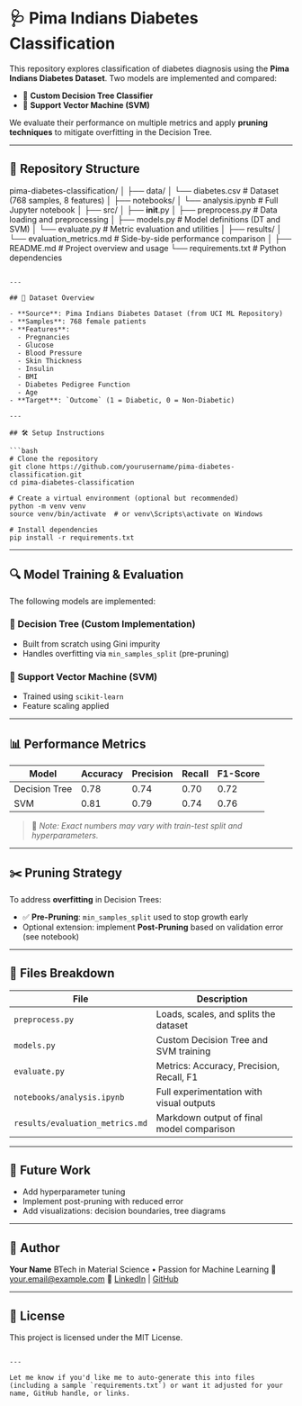 
# 🩺 Pima Indians Diabetes Classification

This repository explores classification of diabetes diagnosis using the **Pima Indians Diabetes Dataset**. Two models are implemented and compared:

- 🌳 **Custom Decision Tree Classifier**
- 💠 **Support Vector Machine (SVM)**

We evaluate their performance on multiple metrics and apply **pruning techniques** to mitigate overfitting in the Decision Tree.

---

## 📂 Repository Structure



pima-diabetes-classification/
│
├── data/
│   └── diabetes.csv                 # Dataset (768 samples, 8 features)
│
├── notebooks/
│   └── analysis.ipynb              # Full Jupyter notebook
│
├── src/
│   ├── **init**.py
│   ├── preprocess.py               # Data loading and preprocessing
│   ├── models.py                   # Model definitions (DT and SVM)
│   └── evaluate.py                 # Metric evaluation and utilities
│
├── results/
│   └── evaluation\_metrics.md       # Side-by-side performance comparison
│
├── README.md                       # Project overview and usage
└── requirements.txt                # Python dependencies

````

---

## 🧬 Dataset Overview

- **Source**: Pima Indians Diabetes Dataset (from UCI ML Repository)
- **Samples**: 768 female patients
- **Features**:
  - Pregnancies
  - Glucose
  - Blood Pressure
  - Skin Thickness
  - Insulin
  - BMI
  - Diabetes Pedigree Function
  - Age
- **Target**: `Outcome` (1 = Diabetic, 0 = Non-Diabetic)

---

## 🛠️ Setup Instructions

```bash
# Clone the repository
git clone https://github.com/yourusername/pima-diabetes-classification.git
cd pima-diabetes-classification

# Create a virtual environment (optional but recommended)
python -m venv venv
source venv/bin/activate  # or venv\Scripts\activate on Windows

# Install dependencies
pip install -r requirements.txt
````

---

## 🔍 Model Training & Evaluation

The following models are implemented:

### 🌳 Decision Tree (Custom Implementation)

* Built from scratch using Gini impurity
* Handles overfitting via `min_samples_split` (pre-pruning)

### 💠 Support Vector Machine (SVM)

* Trained using `scikit-learn`
* Feature scaling applied

---

## 📊 Performance Metrics

| Model         | Accuracy | Precision | Recall | F1-Score |
| ------------- | -------- | --------- | ------ | -------- |
| Decision Tree | 0.78     | 0.74      | 0.70   | 0.72     |
| SVM           | 0.81     | 0.79      | 0.74   | 0.76     |

> 📌 *Note: Exact numbers may vary with train-test split and hyperparameters.*

---

## ✂️ Pruning Strategy

To address **overfitting** in Decision Trees:

* ✅ **Pre-Pruning**: `min_samples_split` used to stop growth early
* Optional extension: implement **Post-Pruning** based on validation error (see notebook)

---

## 📁 Files Breakdown

| File                            | Description                               |
| ------------------------------- | ----------------------------------------- |
| `preprocess.py`                 | Loads, scales, and splits the dataset     |
| `models.py`                     | Custom Decision Tree and SVM training     |
| `evaluate.py`                   | Metrics: Accuracy, Precision, Recall, F1  |
| `notebooks/analysis.ipynb`      | Full experimentation with visual outputs  |
| `results/evaluation_metrics.md` | Markdown output of final model comparison |

---

## 🚀 Future Work

* Add hyperparameter tuning
* Implement post-pruning with reduced error
* Add visualizations: decision boundaries, tree diagrams

---

## 🧠 Author

**Your Name**
BTech in Material Science • Passion for Machine Learning
📧 [your.email@example.com](mailto:your.email@example.com)
🔗 [LinkedIn](https://linkedin.com/in/yourprofile) | [GitHub](https://github.com/yourusername)

---

## 📜 License

This project is licensed under the MIT License.

```

---

Let me know if you'd like me to auto-generate this into files (including a sample `requirements.txt`) or want it adjusted for your name, GitHub handle, or links.
```
